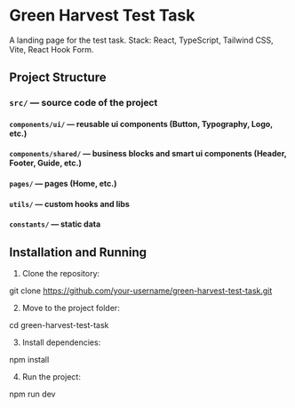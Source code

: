# Green Harvest Test Task

A landing page for the test task.
Stack: React, TypeScript, Tailwind CSS, Vite, React Hook Form.

## Project Structure

### `src/` — source code of the project

#### `components/ui/` — reusable ui components (Button, Typography, Logo, etc.)

#### `components/shared/` — business blocks and smart ui components (Header, Footer, Guide, etc.)

#### `pages/` — pages (Home, etc.)

#### `utils/` — custom hooks and libs

#### `constants/` — static data

## Installation and Running

1. Clone the repository:

git clone https://github.com/your-username/green-harvest-test-task.git

2. Move to the project folder:

cd green-harvest-test-task

3. Install dependencies:

npm install

4. Run the project:

npm run dev

